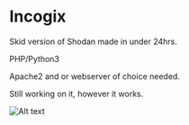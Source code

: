 # Incogix
Skid version of Shodan made in under 24hrs. 

PHP/Python3

Apache2 and or webserver of choice needed.

Still working on it, however it works. 


![Alt text](https://nabyte.com/upload/22e8f786156c09254133929ffbd0a8e27753a531Capture.PNG "Image")
